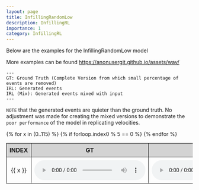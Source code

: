 ```yaml
---
layout: page
title: InfillingRandomLow
description: InfillingRL
importance: 1
category: InfillingRL
---
```


Below are the examples for the InfillingRandomLow model

More examples can be found https://anonusergit.github.io/assets/wav/


    ---
    GT: Ground Truth (Complete Version from which small percentage of events are removed)
    IRL: Generated events
    IRL (Mix): Generated events mixed with input
    ---


`NOTE` that the generated events are quieter than the ground truth. No adjustment was made for creating the mixed versions to demonstrate the `poor performance` of the model in replicating velocities. 



<style>
table {
  border-collapse: collapse;
  width: 100%;
}

th, td {
  border: 1px solid black;
  padding: 8px;
  text-align: center;
}

th {
  background-color: lightgray;
}
</style>

<table>
  <thead>
    <tr>
      <th>INDEX</th>
      <th>GT</th>
      <th>IKS</th>
      <th>IKS (Mix)</th>
    </tr>
  </thead>
  <tbody>
    {% for x in (0..115) %}
	{% if forloop.index0 % 5 == 0 %}
      <tr>
      <td>{{ x }}</td>
      <td><audio controls><source src="{{ site.baseurl }}/assets/wav/InfillingRandomLow/{{ x }}_A_target.wav"></audio></td>
      <td><audio controls><source src="{{ site.baseurl }}/assets/wav/InfillingRandomLow/{{ x }}_B_ks_prd.wav"></audio></td>
      <td><audio controls><source src="{{ site.baseurl }}/assets/wav/InfillingRandomLow/{{ x }}_C_ks_mix.wav"></audio></td>
    </tr>
    {% endfor %}
  </tbody>
</table>







